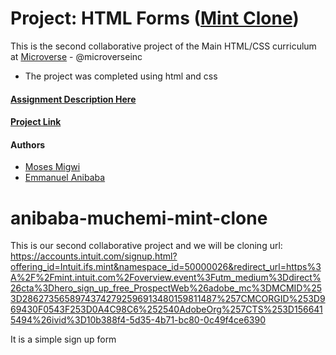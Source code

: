 # Project: HTML Forms ([Mint Clone](https://accounts.intuit.com/signup.html))

This is the second collaborative project of the Main HTML/CSS curriculum at [Microverse](https://www.microverse.org/) - @microverseinc
* The project was completed using html and css 

#### [Assignment Description Here](https://www.theodinproject.com/courses/html5-and-css3/lessons/html-forms)

#### [Project Link](https://github.com/mosesmuchemi/anibaba-muchemi-mint-clone)

#### Authors

* [Moses Migwi](https://github.com/mosesmuchemi)
* [Emmanuel Anibaba](https://github.com/silverside3000)

# anibaba-muchemi-mint-clone
This is our second collaborative project and we will be cloning url:
https://accounts.intuit.com/signup.html?offering_id=Intuit.ifs.mint&namespace_id=50000026&redirect_url=https%3A%2F%2Fmint.intuit.com%2Foverview.event%3Futm_medium%3Ddirect%26cta%3Dhero_sign_up_free_ProspectWeb%26adobe_mc%3DMCMID%253D28627356589743742792596913480159811487%257CMCORGID%253D969430F0543F253D0A4C98C6%252540AdobeOrg%257CTS%253D1566415494%26ivid%3D10b388f4-5d35-4b71-bc80-0c49f4ce6390

It is a simple sign up form
